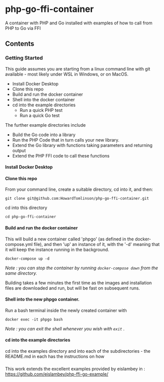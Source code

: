 # php-go-ffi-container
A container with PHP and Go installed with examples of how to call from PHP to Go via FFI

## Contents

### Getting Started

This guide assumes you are starting from a linux command line with git available - most likely under WSL in Windows, or on MacOS.

* Install Docker Desktop
* Clone this repo
* Build and run the docker container
* Shell into the docker container
* cd into the example directories
  * Run a quick PHP test
  * Run a quick Go test

The further example directories include
 
 * Build the Go code into a library
 * Run the PHP Code that in turn calls your new library.
 * Extend the Go library with functions taking parameters and returning output
 * Extend the PHP FFI code to call these functions


#### Install Docker Desktop

#### Clone this repo

From your command line, create a suitable directory, cd into it, and then:

```git clone git@github.com:HowardTomlinson/php-go-ffi-container.git```

cd into this directory

```cd php-go-ffi-container```

#### Build and run the docker container

This will build a new container called 'phpgo' (as defined in the docker-compose.yml file), and then 'up' an instance of it, with the '-d' meaning that it will keep the instance running in the background.

```docker-compose up -d```

_Note : you can stop the container by running ```docker-compose down``` from the same directory._

Building takes a few minutes the first time as the images and installation files are downloaded and run, but will be fast on subsequent runs.

#### Shell into the new phpgo container.

Run a bash terminal inside the newly created container with

```docker exec -it phpgo bash```

_Note : you can exit the shell whenever you wish with ```exit``` ._

#### cd into the example directories

cd into the examples directory and into each of the subdirectories - the README.md in each has the instructions on how 

###
This work extends the excellent examples provided by eislambey in : https://github.com/eislambey/php-ffi-go-example/

